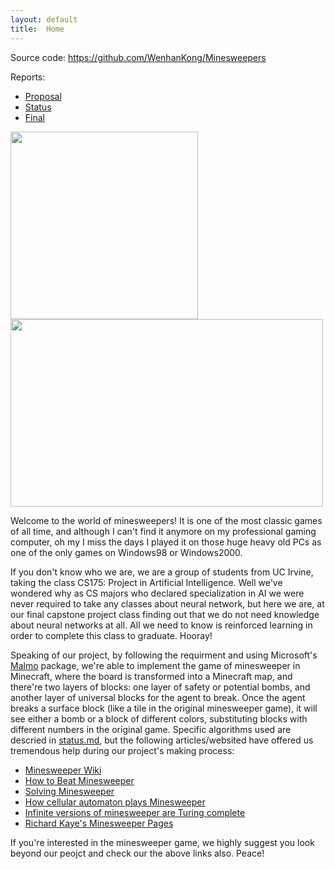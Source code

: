 ```yaml
---
layout: default
title:  Home
---
```


Source code: https://github.com/WenhanKong/Minesweepers

Reports:

- [Proposal](proposal.html)
- [Status](status.html)
- [Final](final.html)


<p float="left">
  <img src="https://exceptionnotfound.net/content/images/2016/04/minesweeper-intro.png" width="300" />
  <img src="/docs/images/board_without_cover.png" width="500" height="300"/> 
</p>


Welcome to the world of minesweepers! It is one of the most classic games of all time, and although I can't find it anymore on my professional gaming computer, oh my I miss the days I played it on those huge heavy old PCs as one of the only games on Windows98 or Windows2000.

If you don't know who we are, we are a group of students from UC Irvine, taking the class CS175: Project in Artificial Intelligence. Well we've wondered why as CS majors who declared specialization in AI we were never required to take any classes about neural network, but here we are, at our final capstone project class finding out that we do not need knowledge about neural networks at all. All we need to know is reinforced learning in order to complete this class to graduate. Hooray!

Speaking of our project, by following the requirment and using Microsoft's [Malmo](https://github.com/microsoft/malmo) package, we're able to implement the game of minesweeper in Minecraft, where the board is transformed into a Minecraft map, and there're two layers of blocks: one layer of safety or potential bombs, and another layer of universal blocks for the agent to break. Once the agent breaks a surface block (like a tile in the original minesweeper game), it will see either a bomb or a block of different colors, substituting blocks with different numbers in the original game. Specific algorithms used are descried in [status.md](https://github.com/WenhanKong/Minesweepers/blob/master/docs/status.md), but the following articles/websited have offered us tremendous help during our project's making process:

- [Minesweeper Wiki](http://www.minesweeper.info/wiki/)
- [How to Beat Minesweeper](https://www.instructables.com/id/How-to-beat-Minesweeper/)
- [Solving Minesweeper](https://magnushoff.com/minesweeper/)
- [How cellular automaton plays Minesweeper](https://www.sciencedirect.com/science/article/pii/S0096300396001178?via%3Dihub)
- [Infinite versions of minesweeper are Turing complete](http://web.mat.bham.ac.uk/R.W.Kaye/minesw/infmsw.pdf)
- [Richard Kaye's Minesweeper Pages](http://web.mat.bham.ac.uk/R.W.Kaye/minesw/)

If you're interested in the minesweeper game, we highly suggest you look beyond our peojct and check our the above links also. Peace!

